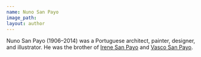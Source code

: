 ```yaml
---
name: Nuno San Payo
image_path:
layout: author
---
```

Nuno San Payo (1906–2014) was a Portuguese architect, painter, designer, and illustrator. He was the brother of <a class="text cat-link author" href="/authors/Irene San Payo/">Irene San Payo</a> and <a class="text cat-link author" href="/authors/Vasco San Payo/">Vasco San Payo</a>.
